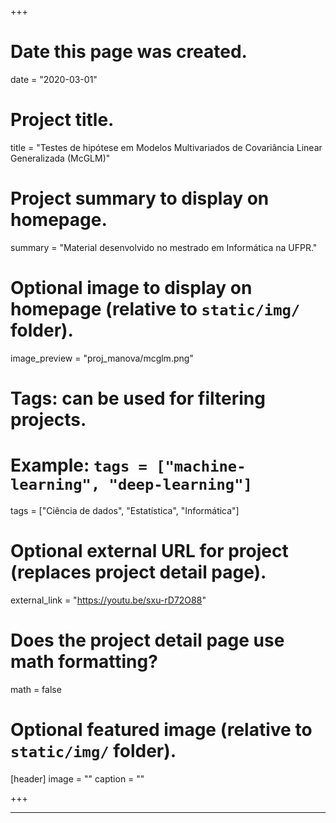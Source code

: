 +++
# Date this page was created.
date = "2020-03-01"

# Project title.
title = "Testes de hipótese em Modelos Multivariados de Covariância Linear Generalizada (McGLM)"

# Project summary to display on homepage.
summary = "Material desenvolvido no mestrado em Informática na UFPR."

# Optional image to display on homepage (relative to `static/img/` folder).
image_preview = "proj_manova/mcglm.png"

# Tags: can be used for filtering projects.
# Example: `tags = ["machine-learning", "deep-learning"]`
tags = ["Ciência de dados", "Estatística", "Informática"]

# Optional external URL for project (replaces project detail page).
external_link = "https://youtu.be/sxu-rD72O88"

# Does the project detail page use math formatting?
math = false

# Optional featured image (relative to `static/img/` folder).
[header]
image = ""
caption = ""

+++

---
